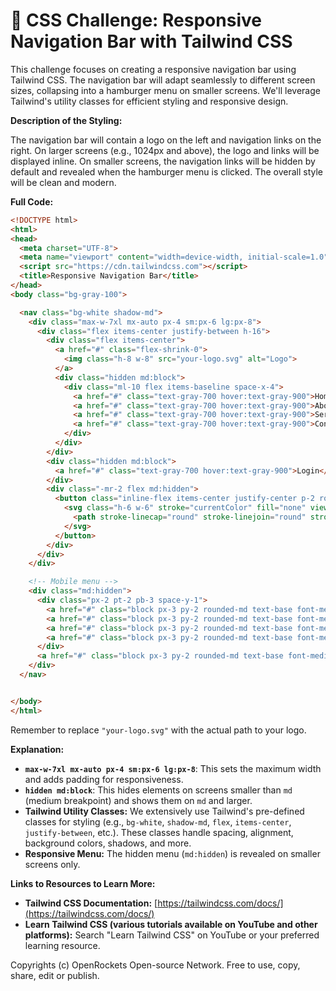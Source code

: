 # 🐞 CSS Challenge:  Responsive Navigation Bar with Tailwind CSS


This challenge focuses on creating a responsive navigation bar using Tailwind CSS.  The navigation bar will adapt seamlessly to different screen sizes, collapsing into a hamburger menu on smaller screens.  We'll leverage Tailwind's utility classes for efficient styling and responsive design.

**Description of the Styling:**

The navigation bar will contain a logo on the left and navigation links on the right. On larger screens (e.g., 1024px and above), the logo and links will be displayed inline. On smaller screens, the navigation links will be hidden by default and revealed when the hamburger menu is clicked.  The overall style will be clean and modern.

**Full Code:**

```html
<!DOCTYPE html>
<html>
<head>
  <meta charset="UTF-8">
  <meta name="viewport" content="width=device-width, initial-scale=1.0">
  <script src="https://cdn.tailwindcss.com"></script>
  <title>Responsive Navigation Bar</title>
</head>
<body class="bg-gray-100">

  <nav class="bg-white shadow-md">
    <div class="max-w-7xl mx-auto px-4 sm:px-6 lg:px-8">
      <div class="flex items-center justify-between h-16">
        <div class="flex items-center">
          <a href="#" class="flex-shrink-0">
            <img class="h-8 w-8" src="your-logo.svg" alt="Logo">
          </a>
          <div class="hidden md:block">
            <div class="ml-10 flex items-baseline space-x-4">
              <a href="#" class="text-gray-700 hover:text-gray-900">Home</a>
              <a href="#" class="text-gray-700 hover:text-gray-900">About</a>
              <a href="#" class="text-gray-700 hover:text-gray-900">Services</a>
              <a href="#" class="text-gray-700 hover:text-gray-900">Contact</a>
            </div>
          </div>
        </div>
        <div class="hidden md:block">
          <a href="#" class="text-gray-700 hover:text-gray-900">Login</a>
        </div>
        <div class="-mr-2 flex md:hidden">
          <button class="inline-flex items-center justify-center p-2 rounded-md text-gray-400 hover:text-gray-500 hover:bg-gray-100 focus:outline-none focus:bg-gray-100 focus:text-gray-500">
            <svg class="h-6 w-6" stroke="currentColor" fill="none" viewBox="0 0 24 24">
              <path stroke-linecap="round" stroke-linejoin="round" stroke-width="2" d="M4 6h16M4 12h16M4 18h16"/>
            </svg>
          </button>
        </div>
      </div>
    </div>

    <!-- Mobile menu -->
    <div class="md:hidden">
      <div class="px-2 pt-2 pb-3 space-y-1">
        <a href="#" class="block px-3 py-2 rounded-md text-base font-medium text-gray-700 hover:text-gray-900 hover:bg-gray-50">Home</a>
        <a href="#" class="block px-3 py-2 rounded-md text-base font-medium text-gray-700 hover:text-gray-900 hover:bg-gray-50">About</a>
        <a href="#" class="block px-3 py-2 rounded-md text-base font-medium text-gray-700 hover:text-gray-900 hover:bg-gray-50">Services</a>
        <a href="#" class="block px-3 py-2 rounded-md text-base font-medium text-gray-700 hover:text-gray-900 hover:bg-gray-50">Contact</a>
      </div>
      <a href="#" class="block px-3 py-2 rounded-md text-base font-medium text-gray-700 hover:text-gray-900 hover:bg-gray-50 mt-2">Login</a>
    </div>
  </nav>


</body>
</html>
```

Remember to replace `"your-logo.svg"` with the actual path to your logo.


**Explanation:**

* **`max-w-7xl mx-auto px-4 sm:px-6 lg:px-8`**: This sets the maximum width and adds padding for responsiveness.
* **`hidden md:block`**: This hides elements on screens smaller than `md` (medium breakpoint) and shows them on `md` and larger.
* **Tailwind Utility Classes:**  We extensively use Tailwind's pre-defined classes for styling (e.g., `bg-white`, `shadow-md`, `flex`, `items-center`, `justify-between`, etc.). These classes handle spacing, alignment, background colors, shadows, and more.
* **Responsive Menu:** The hidden menu (`md:hidden`) is revealed on smaller screens only.


**Links to Resources to Learn More:**

* **Tailwind CSS Documentation:** [https://tailwindcss.com/docs/](https://tailwindcss.com/docs/)
* **Learn Tailwind CSS (various tutorials available on YouTube and other platforms):** Search "Learn Tailwind CSS" on YouTube or your preferred learning resource.


Copyrights (c) OpenRockets Open-source Network. Free to use, copy, share, edit or publish.

